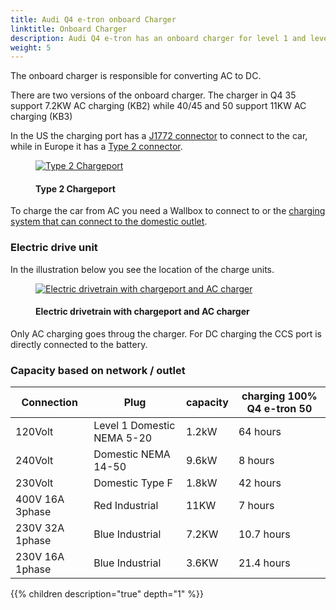 ```yaml
---
title: Audi Q4 e-tron onboard Charger
linktitle: Onboard Charger
description: Audi Q4 e-tron has an onboard charger for level 1 and level 2 charging.
weight: 5
---
```

<!-- markdownlint-disable MD033 -->

The onboard charger is responsible for converting AC to DC.

There are two versions of the onboard charger. The charger in Q4 35 support 7.2KW AC charging (KB2) while 40/45 and 50 support 11KW AC charging (KB3)

In the US the charging port has a [J1772 connector](https://en.wikipedia.org/wiki/SAE_J1772) to connect to the car, while in Europe it has a [Type 2 connector](https://en.wikipedia.org/wiki/Type_2_connector).

<figure>
    <a href="https://media.electrichasgoneaudi.net/multimedia/models/q4-e-tron/technology/onboardcharger/chargeport_right.jpg">
        <img src="https://media.electrichasgoneaudi.net/multimedia/models/q4-e-tron/technology/onboardcharger/chargeport_rights.jpg" alt="Type 2 Chargeport" title="Type 2 Chargeport">
    </a>
    <figcaption><h4>Type 2 Chargeport</h4></figcaption>
</figure>

To charge the car from AC you need a Wallbox to connect to or the [charging system that can connect to the domestic outlet](../chargingsystem). 

### Electric drive unit

In the illustration below you see the location of the charge units.

<figure>
    <a href="https://media.electrichasgoneaudi.net/multimedia/models/q4-e-tron/technology/onboardcharger/electricdrivetrain.jpg">
        <img src="https://media.electrichasgoneaudi.net/multimedia/models/q4-e-tron/technology/onboardcharger/electricdrivetrains.jpg" alt="Electric drivetrain with chargeport and AC charger" title="Electric drivetrain with chargeport and AC charger">
    </a>
    <figcaption><h4>Electric drivetrain with chargeport and AC charger</h4></figcaption>
</figure>

 Only AC charging goes throug the charger. For DC charging the CCS port is directly connected to the battery.

### Capacity based on network / outlet

| Connection | Plug  | capacity | charging 100%  Q4 e-tron 50 |
| ------| ------| ---- |------- |
| 120Volt | Level 1 Domestic NEMA 5-20 | 1.2kW |  64 hours |
| 240Volt | Domestic NEMA 14-50 | 9.6kW |  8 hours |
| 230Volt | Domestic Type F | 1.8kW |  42 hours |
| 400V 16A 3phase | Red Industrial |  11KW | 7 hours |
| 230V 32A 1phase | Blue Industrial |  7.2KW | 10.7 hours |
| 230V 16A 1phase | Blue Industrial |  3.6KW | 21.4 hours |

{{% children description="true" depth="1" %}}
